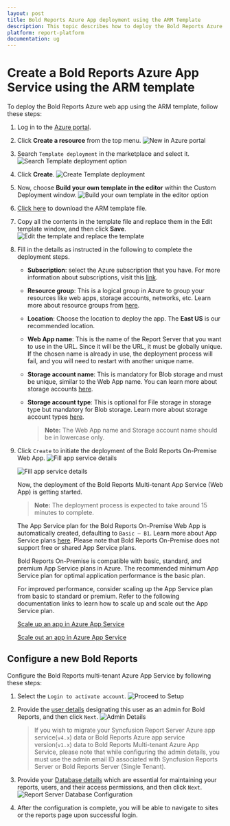 ```yaml
---
layout: post
title: Bold Reports Azure App deployment using the ARM Template
description: This topic describes how to deploy the Bold Reports Azure App Service in the Microsoft Azure using the ARM template.
platform: report-platform
documentation: ug
---
```


# Create a Bold Reports Azure App Service using the ARM template

To deploy the Bold Reports Azure web app using the ARM template, follow these steps:

1. Log in to the [Azure portal](https://portal.azure.com/).

2. Click **Create a resource** from the top menu.
   ![New in Azure portal](/static/assets/on-premise/images/installation-and-deployment/azure-deployment/app-service-using-arm-template/new-template.png)

3. Search `Template deployment` in the marketplace and select it.
   ![Search Template deployment option](/static/assets/on-premise/images/installation-and-deployment/azure-deployment/app-service-using-arm-template/search-template.png)

4. Click **Create**.
   ![Create Template deployment](/static/assets/on-premise/images/installation-and-deployment/azure-deployment/app-service-using-arm-template/create-template.png)

5. Now, choose **Build your own template in the editor** within the Custom Deployment window.
   ![Build your own template in the editor option](/static/assets/on-premise/images/installation-and-deployment/azure-deployment/app-service-using-arm-template/build-your-own-template.png)

6. [Click here](https://raw.githubusercontent.com/boldreports/bold-reports-azure/master/armtemplates/v5.4.20/BoldReportsAppServiceTemplate.json)  to download the ARM template file.

7. Copy all the contents in the template file and replace them in the Edit template window, and then click **Save**.
   ![Edit the template and replace the template](/static/assets/on-premise/images/installation-and-deployment/azure-deployment/app-service-using-arm-template/edit-template.png)

8. Fill in the details as instructed in the following to complete the deployment steps.
    * **Subscription**: select the Azure subscription that you have. For more information about subscriptions, visit this [link](https://blogs.msdn.microsoft.com/arunrakwal/2012/04/09/create-windows-azure-subscription/).

    * **Resource group**: This is a logical group in Azure to group your resources like web apps, storage accounts, networks, etc. Learn more about resource groups from [here](https://docs.microsoft.com/en-us/azure/azure-resource-manager/resource-group-overview#resource-groups).

    * **Location**: Choose the location to deploy the app. The **East US** is our recommended location.

    * **Web App name**: This is the name of the Report Server that you want to use in the URL. Since it will be the URL, it must be globally unique. If the chosen name is already in use, the deployment process will fail, and you will need to restart with another unique name.

    * **Storage account name**: This is mandatory for Blob storage and must be unique, similar to the Web App name. You can learn more about storage accounts [here](https://learn.microsoft.com/en-us/azure/storage/common/storage-account-overview).

    * **Storage account type**: This is optional for File storage in storage type but mandatory for Blob storage. Learn more about storage account types [here](https://learn.microsoft.com/en-us/azure/storage/blobs/object-replication-overview).

      > **Note:** The Web App name and Storage account name should be in lowercase only.

9. Click `Create` to initiate the deployment of the Bold Reports On-Premise Web App.
   ![Fill app service details](/static/assets/on-premise/images/installation-and-deployment/azure-deployment/app-service-using-arm-template/custom-template-details-form.png)

   ![Fill app service details](/static/assets/on-premise/images/installation-and-deployment/azure-deployment/app-service-using-arm-template/custom-template-details-form2.png)

   Now, the deployment of the Bold Reports Multi-tenant App Service (Web App) is getting started.

   > **Note:** The deployment process is expected to take around 15 minutes to complete.

   The App Service plan for the Bold Reports On-Premise Web App is automatically created, defaulting to `Basic – B1`. Learn more about App Service plans [here](https://docs.microsoft.com/en-us/azure/app-service/azure-web-sites-web-hosting-plans-in-depth-overview). Please note that Bold Reports On-Premise does not support free or shared App Service plans.

   Bold Reports On-Premise is compatible with basic, standard, and premium App Service plans in Azure. The recommended minimum App Service plan for optimal application performance is the basic plan.

   For improved performance, consider scaling up the App Service plan from basic to standard or premium. Refer to the following documentation links to learn how to scale up and scale out the App Service plan.

   [Scale up an app in Azure App Service](https://learn.microsoft.com/en-us/azure/app-service/manage-scale-up)

   [Scale out an app in Azure App Service](https://learn.microsoft.com/en-us/azure/azure-monitor/autoscale/autoscale-get-started)

## Configure a new Bold Reports

Configure the Bold Reports multi-tenant Azure App Service by following these steps:

1. Select the `Login to activate account`.
   ![Proceed to Setup](/static/assets/on-premise/images/installation-and-deployment/azure-deployment/app-service-using-arm-template/proceed-to-setup-button.png)

2. Provide the [user details](../../../application-startup/#new-user---system-administrator) designating this user as an admin for Bold Reports, and then click `Next`.
   ![Admin Details](/static/assets/on-premise/images/installation-and-deployment/azure-deployment/app-service-using-arm-template/admin-details.png)

   > If you wish to migrate your Syncfusion Report Server Azure app service(`v4.x`) data or Bold Reports Azure app service version(`v1.x`) data to Bold Reports Multi-tenant Azure App Service, please note that while configuring the admin details, you must use the admin email ID associated with Syncfusion Reports Server or Bold Reports Server (Single Tenant).
3. Provide your [Database details](../../../application-startup/#database-configuration) which are essential for maintaining your reports, users, and their access permissions, and then click `Next`.
   ![Report Server Database Configuration](/static/assets/on-premise/images/installation-and-deployment/azure-deployment/app-service-using-arm-template/report-server-database-configuration.png)

4. After the configuration is complete, you will be able to navigate to sites or the reports page upon successful login.